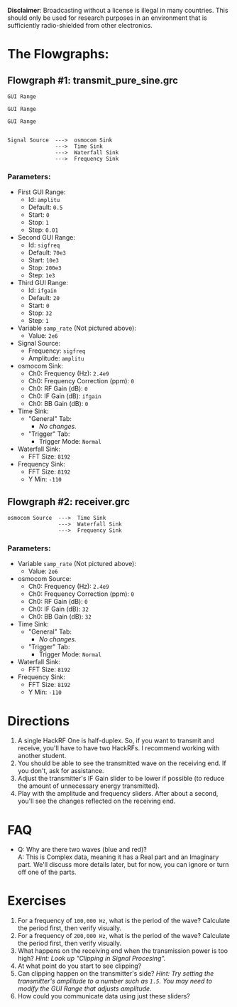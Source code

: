 **Disclaimer**: Broadcasting without a license is illegal in many countries. This should only be used for research purposes in an environment that is sufficiently radio-shielded from other electronics.


# The Flowgraphs:

## Flowgraph #1: transmit_pure_sine.grc

```
GUI Range

GUI Range

GUI Range


Signal Source  --->  osmocom Sink
               --->  Time Sink
               --->  Waterfall Sink
               --->  Frequency Sink
```

### Parameters:

- First GUI Range:
  - Id: `amplitu`
  - Default: `0.5`
  - Start: `0`
  - Stop: `1`
  - Step: `0.01`
- Second GUI Range:
  - Id: `sigfreq`
  - Default: `70e3`
  - Start: `10e3`
  - Stop: `200e3`
  - Step: `1e3`
- Third GUI Range:
  - Id: `ifgain`
  - Default: `20`
  - Start: `0`
  - Stop: `32`
  - Step: `1`
- Variable `samp_rate` (Not pictured above):
  - Value: `2e6`
- Signal Source:
  - Frequency: `sigfreq`
  - Amplitude: `amplitu`
- osmocom Sink:
  - Ch0: Frequency (Hz): `2.4e9`
  - Ch0: Frequency Correction (ppm): `0`
  - Ch0: RF Gain (dB): `0`
  - Ch0: IF Gain (dB): `ifgain`
  - Ch0: BB Gain (dB): `0`
- Time Sink:
  - "General" Tab:
    - _No changes._
  - "Trigger" Tab:
    -  Trigger Mode: `Normal`
- Waterfall Sink:
  - FFT Size: `8192`
- Frequency Sink:
  - FFT Size: `8192`
  - Y Min: `-110`


## Flowgraph #2: receiver.grc

```
osmocom Source  --->  Time Sink
                --->  Waterfall Sink
                --->  Frequency Sink
```

### Parameters:

- Variable `samp_rate` (Not pictured above):
  - Value: `2e6`
- osmocom Source:
  - Ch0: Frequency (Hz): `2.4e9`
  - Ch0: Frequency Correction (ppm): `0`
  - Ch0: RF Gain (dB): `0`
  - Ch0: IF Gain (dB): `32`
  - Ch0: BB Gain (dB): `32`
- Time Sink:
  - "General" Tab:
    - _No changes._
  - "Trigger" Tab:
    -  Trigger Mode: `Normal`
- Waterfall Sink:
  - FFT Size: `8192`
- Frequency Sink:
  - FFT Size: `8192`
  - Y Min: `-110`


# Directions

1. A single HackRF One is half-duplex. So, if you want to transmit and receive, you'll have to have two HackRFs. I recommend working with another student.
2. You should be able to see the transmitted wave on the receiving end. If you don't, ask for assistance.
3. Adjust the transmitter's IF Gain slider to be lower if possible (to reduce the amount of unnecessary energy transmitted).
4. Play with the amplitude and frequency sliders. After about a second, you'll see the changes reflected on the receiving end.

# FAQ

- Q: Why are there two waves (blue and red)?  
  A: This is Complex data, meaning it has a Real part and an Imaginary part. We'll discuss more details later, but for now, you can ignore or turn off one of the parts.

# Exercises

1. For a frequency of `100,000 Hz`, what is the period of the wave? Calculate the period first, then verify visually.
2. For a frequency of `200,000 Hz`, what is the period of the wave? Calculate the period first, then verify visually.
3. What happens on the receiving end when the transmission power is too high?  _Hint: Look up "Clipping in Signal Procesing"._ 
4. At what point do you start to see clipping?
5. Can clipping happen on the transmitter's side? _Hint: Try setting the transmitter's amplitude to a number such as `1.5`. You may need to modify the GUI Range that adjusts amplitude._
6. How could you communicate data using just these sliders?
